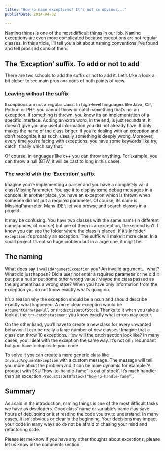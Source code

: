 ```yaml
---
title: "How to name exceptions? It’s not so obvious..."
publishDate: 2014-04-02

---
```

Naming things is one of the most difficult things in our job. Naming exceptions are even more complicated because exceptions are not regular classes. In this article, I’ll tell you a bit about naming conventions I’ve found and tell pros and cons of them.
## The ‘Exception’ suffix. To add or not to add

There are two schools to add the suffix or not to add it. Let’s take a look a bit closer to see main pros and cons of both points of view.
### Leaving without the suffix

Exceptions are not a regular class. In high-level languages like Java, C#, Python or PHP, you cannot throw or catch something that’s not an exception. If something is thrown, you know it’s an implementation of a specific interface. Adding an extra word, in the end, is just redundant. It doesn’t give you any useful information you did not already have. It only makes the name of the class longer. If you’re dealing with an exception and don’t recognize it as such, usually something is deeply wrong. Moreover, every time you’re facing with exceptions, you have some keywords like try, catch, finally which say that.

Of course, in languages like c++ you can throw anything. For example, you can throw a null (BTW, it will be cast to long in this case).
### The world with the ‘Exception’ suffix

Imagine you’re implementing a parser and you have a completely valid classMissingParameter. You use it to display some debug messages in a console. In another place, you have an exception which is thrown when someone did not put a required parameter. Of course, its name is MissingParameter. Many IDE’s let you browse and search classes in a project.

It may be confusing. You have two classes with the same name (in different namespaces, of course) but one of them is an exception, the second isn’t. I know you can see the folder where the class is placed. If it’s in folder `exception` it’s probably an exception. The suffix will make it more clear. In a small project it’s not so huge problem but in a large one, it might be.
## The naming

What does say `InvalidArgumentException` you? An invalid argument… what? What did just happen? Did a user not enter a required parameter or he did it but put a null or put some other wrong value? Maybe the class passed as the argument has a wrong state? When you have only information from the exception you do not know exactly what’s going on.

It’s a reason why the exception should be a noun and should describe exactly what happened. A more clear exception would be `ArgumentCannotBeNull` or `ProductIsOutOfStock`. Thanks to it when you take a look at the `try-catchstatement` you know exactly what errors may occur.

On the other hand, you’ll have to create a new class for every unwanted behavior. It can be really a large number of new classes! Imagine that a class can throw 10 exceptions. How will the catch section look like? In many cases, you’ll deal with the exception the same way. It’s not only redundant but you have to duplicate your code.

To solve it you can create a more generic class like `InvalidArgumentException` with a custom message. The message will tell you more about the problem and it can be more dynamic for example ‘A product with SKU “how-to-handle-fame” is out of stock’. It’s much handier than an exception `ProductIsOutOfStock(“how-to-handle-fame”)`.
## Summary

As I said in the introduction, naming things is one of the most difficult tasks we have as developers. Good class’ name or variable’s name may save hours of debugging or just reading the code you try to understand. In many cases, it isn’t obvious or clear in the beginning. Your decisions may impact your code in many ways so do not be afraid of chasing your mind and refactoring code.

Please let me know if you have any other thoughts about exceptions, please let us know in the comments section.
